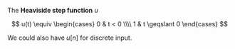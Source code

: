 The **Heaviside step function** $u$

$$
u(t) \equiv \begin{cases} 0 & t < 0 \\\\ 1 & t \geqslant 0 \end{cases}
$$

We could also have $u[n]$ for discrete input.
